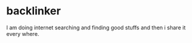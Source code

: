 # backlinker
I am doing internet searching and finding good stuffs and then i share it every where.
